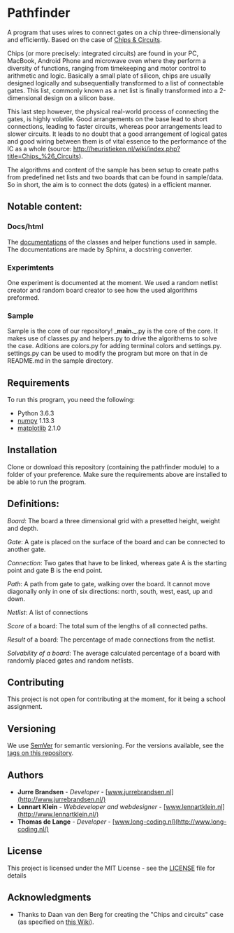 # Pathfinder

A program that uses wires to connect gates on a chip three-dimensionally and efficiently. Based on the case of [Chips & Circuits](http://heuristieken.nl/wiki/index.php?title=Chips_%26_Circuits).

Chips (or more precisely: integrated circuits) are found in your PC, MacBook, Android Phone and microwave oven where they perform a diversity of functions, ranging from timekeeping and motor control to arithmetic and logic. Basically a small plate of silicon, chips are usually designed logically and subsequentially transformed to a list of connectable gates. This list, commonly known as a net list is finally transformed into a 2-dimensional design on a silicon base.

This last step however, the physical real-world process of connecting the gates, is highly volatile. Good arrangements on the base lead to short connections, leading to faster circuits, whereas poor arrangements lead to slower circuits. It leads to no doubt that a good arrangement of logical gates and good wiring between them is of vital essence to the performance of the IC as a whole (source: http://heuristieken.nl/wiki/index.php?title=Chips_%26_Circuits).

The algorithms and content of the sample has been setup to create paths from predefined net lists and two boards that can be found in sample/data. So in short, the aim is to connect the dots (gates) in a efficient manner.

## Notable content:

### Docs/html
The [documentations](https://lennartjklein.github.io/pathfinder/) of the classes and helper functions used in sample. The documentations are made by Sphinx, a docstring converter.

### Experimtents
One experiment is documented at the moment. We used a random netlist creator and random board creator to see how the used algorithms preformed.

### Sample
Sample is the core of our repository! \___main.\___.py is the core of the core. It makes use of classes.py and helpers.py to drive the algorithems to solve the case.
Aditions are colors.py for adding terminal colors and settings.py. settings.py can be used to modify the program but more on that in de README.md in the sample directory.

## Requirements
To run this program, you need the following:

* Python 3.6.3
* [numpy](http://www.numpy.org/) 1.13.3
* [matplotlib](https://matplotlib.org/index.html) 2.1.0

## Installation

Clone or download this repository (containing the pathfinder module) to a folder of your preference. Make sure the requirements above are installed to be able to run the program.

## Definitions:
*Board*: The board a three dimensional grid with a presetted height, weight and depth.

*Gate*: A gate is placed on the surface of the board and can be connected to another gate.

*Connection*: Two gates that have to be linked, whereas gate A is the starting point and gate B is the end point.

*Path*: A path from gate to gate, walking over the board. It cannot move diagonally only in one of six directions: north, south, west, east, up and down. 

*Netlist*: A list of connections

*Score* of a board: The total sum of the lengths of all connected paths.

*Result* of a board: The percentage of made connections from the netlist.

*Solvability of a board*: The average calculated percentage of a board with randomly placed gates and random netlists.

## Contributing

This project is not open for contributing at the moment, for it being a school assignment.

## Versioning

We use [SemVer](http://semver.org/) for semantic versioning. For the versions available, see the [tags on this repository](https://github.com/LennartJKlein/chips-circuits/tags).

## Authors

* **Jurre Brandsen** - *Developer* - [www.jurrebrandsen.nl](http://www.jurrebrandsen.nl/)
* **Lennart Klein** - *Webdeveloper and webdesigner* - [www.lennartklein.nl](http://www.lennartklein.nl/)
* **Thomas de Lange** - *Developer* - [www.long-coding.nl](http://www.long-coding.nl/)

## License

This project is licensed under the MIT License - see the [LICENSE](LICENSE) file for details

## Acknowledgments

* Thanks to Daan van den Berg for creating the "Chips and circuits" case (as specified on [this Wiki](http://heuristieken.nl/wiki/index.php?title=Chips_%26_Circuits)).
